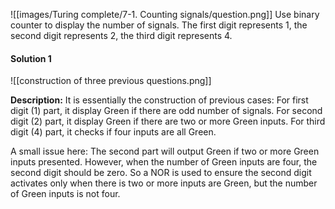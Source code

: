![[images/Turing complete/7-1. Counting signals/question.png]]
Use binary counter to display the number of signals. The first digit represents 1, the second digit represents 2, the third digit represents 4. 
#### Solution 1

![[construction of three previous questions.png]]

**Description:**
It is essentially the construction of previous cases: 
For first digit (1) part, it display Green if there are odd number of signals. 
For second digit (2) part, it display Green if there are two or more Green inputs. 
For third digit (4) part, it checks if four inputs are all Green. 

A small issue here: 
The second part will output Green if two or more Green inputs presented. However, when the number of Green inputs are four, the second digit should be zero. 
So a NOR is used to ensure the second digit activates only when there is two or more inputs are Green, but the number of Green inputs is not four. 
